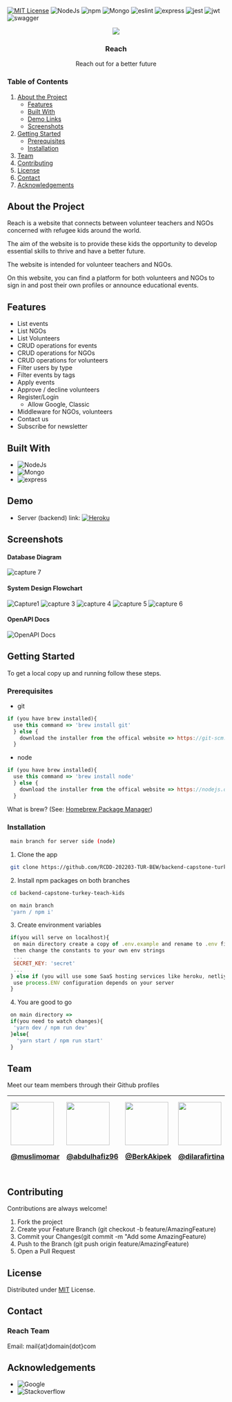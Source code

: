 
[![MIT License](https://img.shields.io/badge/License-MIT-green.svg)](https://choosealicense.com/licenses/mit/)
![NodeJs](https://img.shields.io/badge/Node.js-339933?style=for-the-badge&logo=nodedotjs&logoColor=white)
![npm](https://img.shields.io/badge/npm-CB3837?style=for-the-badge&logo=npm&logoColor=white)
![Mongo](https://img.shields.io/badge/MongoDB-4EA94B?style=for-the-badge&logo=mongodb&logoColor=white)
![eslint](https://img.shields.io/badge/eslint-3A33D1?style=for-the-badge&logo=eslint&logoColor=white)
![express](https://img.shields.io/badge/Express.js-000000?style=for-the-badge&logo=express&logoColor=white)
![jest](https://img.shields.io/badge/Jest-C21325?style=for-the-badge&logo=jest&logoColor=white)
![jwt]( 	https://img.shields.io/badge/JWT-000000?style=for-the-badge&logo=JSON%20web%20tokens&logoColor=white)
![swagger](https://img.shields.io/badge/Swagger-85EA2D?style=for-the-badge&logo=Swagger&logoColor=white)

<div align="center">
  <img src="https://img.freepik.com/free-vector/social-team-helping-charity-sharing-hope_74855-6660.jpg?w=740&t=st=1660832756~exp=1660833356~hmac=2bfd07cb5fac91f98af21b6034a0e23470b91a4e5006c6b392d7e58a02a5e3f" />

  ### Reach
  Reach out for a better future
</div>

### Table of Contents  
1. [About the Project](#about)  
    - [Features](#features)
    - [Built With](#builtwith)
    - [Demo Links](#demo)
    - [Screenshots](#screenshots)
2. [Getting Started](#gettingStarted)  
    - [Prerequisites](#prerequisites)
    - [Installation](#installation)
3. [Team](#team) 
4. [Contributing](#contributing) 
5. [License](#license) 
6. [Contact](#contact) 
7. [Acknowledgements](#acknowledgements) 

<a name="about"></a>
##  About the Project 

Reach is a website that connects between volunteer teachers and NGOs concerned with refugee kids around the world. 

The aim of the website is to provide these kids the opportunity to develop essential skills to thrive and have a better future.

The website is intended for volunteer teachers and NGOs.

On this website, you can find a platform for both volunteers and NGOs to sign in and post their own profiles or announce educational events. 



<a name="features"></a>
## Features

- List events
- List NGOs
- List Volunteers
- CRUD operations for events
- CRUD operations for NGOs
- CRUD operations for volunteers
- Filter users by type
- Filter events by tags
- Apply events 
- Approve / decline volunteers
- Register/Login
  - Allow Google, Classic
- Middleware for NGOs, volunteers
- Contact us 
- Subscribe for newsletter

<a name="builtwith"></a>
## Built With

- ![NodeJs](https://img.shields.io/badge/Node.js-339933?style=for-the-badge&logo=nodedotjs&logoColor=white)
- ![Mongo](https://img.shields.io/badge/MongoDB-4EA94B?style=for-the-badge&logo=mongodb&logoColor=white)
- ![express](https://img.shields.io/badge/Express.js-000000?style=for-the-badge&logo=express&logoColor=white)

<a name="demo"></a>
## Demo

- Server (backend) link: [![Heroku](https://img.shields.io/badge/Heroku-430098?style=for-the-badge&logo=heroku&logoColor=white)](https://reach-capstone.herokuapp.com/api-docs/#/)

<a name="screenshots"></a>
## Screenshots

#### Database Diagram
![capture 7](https://user-images.githubusercontent.com/102862314/187435460-ba04961c-ffda-479e-8366-992de12d114e.PNG)


#### System Design Flowchart
![Capture1](https://user-images.githubusercontent.com/102862314/187435534-a9b0fbd6-daa8-41a1-be36-ad26bcfe25ac.PNG)
![capture 3](https://user-images.githubusercontent.com/102862314/187435659-3653dcb8-e6ec-4701-a2dd-6eaddd00dc52.PNG)
![capture 4](https://user-images.githubusercontent.com/102862314/187435677-8721ac6a-7b81-4c54-972b-917ac8cba4e4.PNG)
![capture 5](https://user-images.githubusercontent.com/102862314/187435682-0e7f2dc3-3bc3-4112-949e-fe9b3773207f.PNG)
![capture 6](https://user-images.githubusercontent.com/102862314/187435717-d43e1849-1108-41e5-9dd7-db9ecbbaa3ec.PNG)




#### OpenAPI Docs
![OpenAPI Docs](https://i.ibb.co/6BBm6Qx/swagger.png)

<a name="gettingStarted"></a>
##  Getting Started
To get a local copy up and running follow these steps.

<a name="prerequisites"></a>
### Prerequisites

- git

```javascript
if (you have brew installed){
  use this command => 'brew install git'
  } else {
    download the installer from the offical website => https://git-scm.com/downloads
  }
```

- node

```javascript
if (you have brew installed){
  use this command => 'brew install node'
  } else {
    download the installer from the offical website => https://nodejs.org/en/
  }
```

What is brew? (See: [Homebrew Package Manager](https://brew.sh/index_tr))

<a name="installation"></a>
### Installation

```bash
 main branch for server side (node)
```

1. Clone the app
```bash
 git clone https://github.com/RCDD-202203-TUR-BEW/backend-capstone-turkey-teach-kids.git
```

2. Install npm packages on both branches
```bash
 cd backend-capstone-turkey-teach-kids
```
```bash
 on main branch
 'yarn / npm i'
```

3. Create environment variables 
```javascript
 if(you will serve on localhost){
  on main directory create a copy of .env.example and rename to .env file
  then change the constants to your own env strings
  ...
  SECRET_KEY: 'secret'
  ...
 } else if (you will use some SaaS hosting services like heroku, netliy etc){
  use process.ENV configuration depends on your server
 }
```
4. You are good to go
```js
 on main directory =>
 if(you need to watch changes){
  'yarn dev / npm run dev'
 }else{
   'yarn start / npm run start'
 }
```
<a name="team"></a>
## Team
Meet our team members through their Github profiles


| <img width="100px" src="https://ca.slack-edge.com/T038H554JTZ-U039S4DU46S-001949f870b8-512" /><p>[@muslimomar](https://github.com/muslimomar)</p>  | <img width="100px" src="https://avatars.githubusercontent.com/u/102875952?v=4" />  <p>[@abdulhafiz96](https://github.com/abdulhafiz96)</p>   | <img width="100px" src="https://avatars.githubusercontent.com/u/38300766?v=4" /> <p>[@BerkAkipek](https://github.com/BerkAkipek)</p> | <img width="100px" src="https://ca.slack-edge.com/T038H554JTZ-U038XP28FN2-5020e687f427-512" /> <p>[@dilarafirtina](https://github.com/dilarafirtina/)</p> | <img width="100px" src="https://ca.slack-edge.com/T038H554JTZ-U038PQJBQ23-f7b31338816e-512" /> <p>[@sobhan-shams](https://github.com/sobhan-shams)</p>| <img width="100px" src="https://avatars.githubusercontent.com/u/102862314?v=4" /> <p>[@yamanrajab90](https://github.com/yamanrajab90)</p> |
| :-------- | :------- | :----------- | :----- |:------- | :------- | 

<a name="contributing"></a>
## Contributing

Contributions are always welcome!

1. Fork the project
2. Create your Feature Branch (git checkout -b feature/AmazingFeature)
3. Commit your Changes(git commit -m "Add some AmazingFeature)
4. Push to the Branch (git push origin feature/AmazingFeature)
5. Open a Pull Request

<a name="license"></a>
## License

Distributed under [MIT](https://choosealicense.com/licenses/mit/) License.

<a name="contact"></a>
## Contact

### Reach Team
Email: mail{at}domain{dot}com

<a name="acknowledgements"></a>
## Acknowledgements

 - ![Google](https://img.shields.io/badge/Google_Cloud-4285F4?style=for-the-badge&logo=google-cloud&logoColor=white)
  - ![Stackoverflow](https://img.shields.io/badge/Stack_Overflow-FE7A16?style=for-the-badge&logo=stack-overflow&logoColor=white)



    






